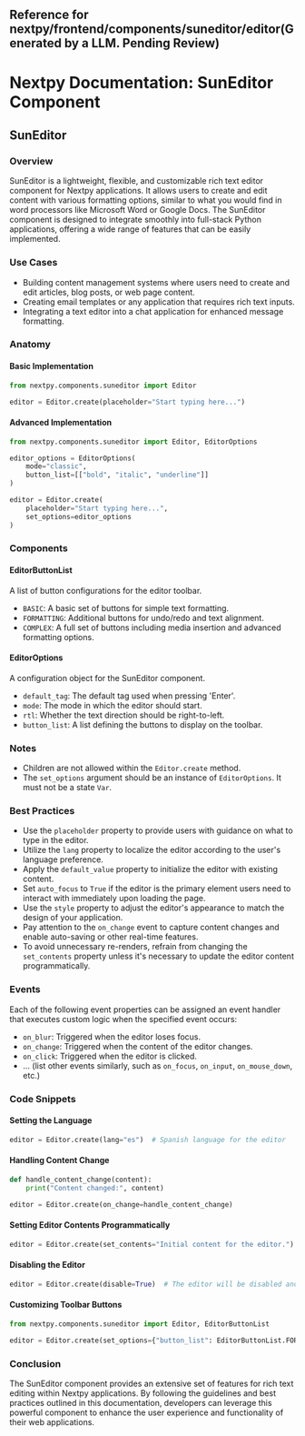 ##  Reference for nextpy/frontend/components/suneditor/editor(Generated by a LLM. Pending Review)

# Nextpy Documentation: SunEditor Component

## SunEditor

### Overview

SunEditor is a lightweight, flexible, and customizable rich text editor component for Nextpy applications. It allows users to create and edit content with various formatting options, similar to what you would find in word processors like Microsoft Word or Google Docs. The SunEditor component is designed to integrate smoothly into full-stack Python applications, offering a wide range of features that can be easily implemented.

### Use Cases

- Building content management systems where users need to create and edit articles, blog posts, or web page content.
- Creating email templates or any application that requires rich text inputs.
- Integrating a text editor into a chat application for enhanced message formatting.

### Anatomy

#### Basic Implementation

```python
from nextpy.components.suneditor import Editor

editor = Editor.create(placeholder="Start typing here...")
```

#### Advanced Implementation

```python
from nextpy.components.suneditor import Editor, EditorOptions

editor_options = EditorOptions(
    mode="classic",
    button_list=[["bold", "italic", "underline"]]
)

editor = Editor.create(
    placeholder="Start typing here...",
    set_options=editor_options
)
```

### Components

#### EditorButtonList

A list of button configurations for the editor toolbar.

- `BASIC`: A basic set of buttons for simple text formatting.
- `FORMATTING`: Additional buttons for undo/redo and text alignment.
- `COMPLEX`: A full set of buttons including media insertion and advanced formatting options.

#### EditorOptions

A configuration object for the SunEditor component.

- `default_tag`: The default tag used when pressing 'Enter'.
- `mode`: The mode in which the editor should start.
- `rtl`: Whether the text direction should be right-to-left.
- `button_list`: A list defining the buttons to display on the toolbar.

### Notes

- Children are not allowed within the `Editor.create` method.
- The `set_options` argument should be an instance of `EditorOptions`. It must not be a state `Var`.

### Best Practices

- Use the `placeholder` property to provide users with guidance on what to type in the editor.
- Utilize the `lang` property to localize the editor according to the user's language preference.
- Apply the `default_value` property to initialize the editor with existing content.
- Set `auto_focus` to `True` if the editor is the primary element users need to interact with immediately upon loading the page.
- Use the `style` property to adjust the editor's appearance to match the design of your application.
- Pay attention to the `on_change` event to capture content changes and enable auto-saving or other real-time features.
- To avoid unnecessary re-renders, refrain from changing the `set_contents` property unless it's necessary to update the editor content programmatically.

### Events

Each of the following event properties can be assigned an event handler that executes custom logic when the specified event occurs:

- `on_blur`: Triggered when the editor loses focus.
- `on_change`: Triggered when the content of the editor changes.
- `on_click`: Triggered when the editor is clicked.
- ... (list other events similarly, such as `on_focus`, `on_input`, `on_mouse_down`, etc.)

### Code Snippets

#### Setting the Language

```python
editor = Editor.create(lang="es")  # Spanish language for the editor
```

#### Handling Content Change

```python
def handle_content_change(content):
    print("Content changed:", content)

editor = Editor.create(on_change=handle_content_change)
```

#### Setting Editor Contents Programmatically

```python
editor = Editor.create(set_contents="Initial content for the editor.")
```

#### Disabling the Editor

```python
editor = Editor.create(disable=True)  # The editor will be disabled and not editable
```

#### Customizing Toolbar Buttons

```python
from nextpy.components.suneditor import Editor, EditorButtonList

editor = Editor.create(set_options={"button_list": EditorButtonList.FORMATTING.value})
```

### Conclusion

The SunEditor component provides an extensive set of features for rich text editing within Nextpy applications. By following the guidelines and best practices outlined in this documentation, developers can leverage this powerful component to enhance the user experience and functionality of their web applications.